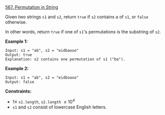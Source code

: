 ﻿[567. Permutation in String](https://leetcode.com/problems/permutation-in-string/description/)

Given two strings `s1` and `s2`, return `true` if `s2` contains a of `s1`, or `false` otherwise.

In other words, return `true` if one of `s1`'s permutations is the substring of `s2`.

__Example 1:__

    Input: s1 = "ab", s2 = "eidbaooo"
    Output: true
    Explanation: s2 contains one permutation of s1 ("ba").

__Example 2:__

    Input: s1 = "ab", s2 = "eidboaoo"
    Output: false
 
__Constraints:__

- $1 \leq$ `s1.length`, `s2.length` $\leq 10^4$
- `s1` and `s2` consist of lowercase English letters.

